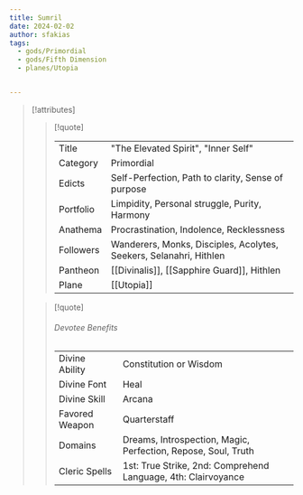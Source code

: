 ```yaml
---
title: Sumril
date: 2024-02-02
author: sfakias
tags:
  - gods/Primordial
  - gods/Fifth Dimension
  - planes/Utopia


---
```

> [!attributes]
> 
> > [!quote]
> >
> > | | |
> > | --- | --- |
> > | Title | "The Elevated Spirit", "Inner Self" |
> > | Category | Primordial |
> > | Edicts | Self-Perfection, Path to clarity, Sense of purpose |
> > | Portfolio | Limpidity, Personal struggle, Purity, Harmony |
> > | Anathema | Procrastination, Indolence, Recklessness |
> > | Followers | Wanderers, Monks, Disciples, Acolytes, Seekers, Selanahri, Hithlen |
> > | Pantheon | [[Divinalis]], [[Sapphire Guard]], Hithlen |
> > | Plane | [[Utopia]] |
>
> > [!quote]
> > 
> > ###### Devotee Benefits
> > | | |
> > | --- | --- |
> > | Divine Ability | Constitution or Wisdom |
> > | Divine Font | Heal |
> > | Divine Skill | Arcana |
> > | Favored Weapon | Quarterstaff |
> > | Domains | Dreams, Introspection, Magic, Perfection, Repose, Soul, Truth |
> > | Cleric Spells | 1st: True Strike, 2nd: Comprehend Language, 4th: Clairvoyance |
